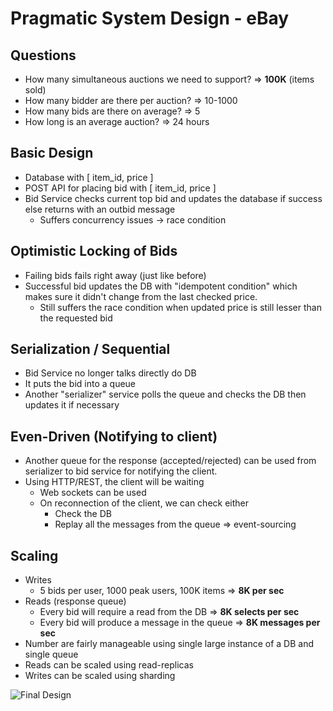 # Pragmatic System Design - eBay

## Questions

- How many simultaneous auctions we need to support? => __100K__ (items sold)
- How many bidder are there per auction? => 10-1000
- How many bids are there on average? => 5
- How long is an average auction? => 24 hours

## Basic Design

- Database with [ item_id, price ]
- POST API for placing bid with [ item_id, price ]
- Bid Service checks current top bid and updates the database if success else returns with an outbid message
  - Suffers concurrency issues -> race condition

## Optimistic Locking of Bids

- Failing bids fails right away (just like before)
- Successful bid updates the DB with "idempotent condition" which makes sure it didn't change from the last checked price.
  - Still suffers the race condition when updated price is still lesser than the requested bid

## Serialization / Sequential

- Bid Service no longer talks directly do DB
- It puts the bid into a queue
- Another "serializer" service polls the queue and checks the DB then updates it if necessary

## Even-Driven (Notifying to client)

- Another queue for the response (accepted/rejected) can be used from serializer to bid service for notifying the client.
- Using HTTP/REST, the client will be waiting
  - Web sockets can be used
  - On reconnection of the client, we can check either
    - Check the DB
    - Replay all the messages from the queue => event-sourcing

## Scaling

- Writes
  - 5 bids per user, 1000 peak users, 100K items => __8K per sec__
- Reads (response queue)
  - Every bid will require a read from the DB => __8K selects per sec__
  - Every bid will produce a message in the queue => __8K messages per sec__
- Number are fairly manageable using single large instance of a DB and single queue
- Reads can be scaled using read-replicas
- Writes can be scaled using sharding

![Final Design](./images/psd-ebay.png)
